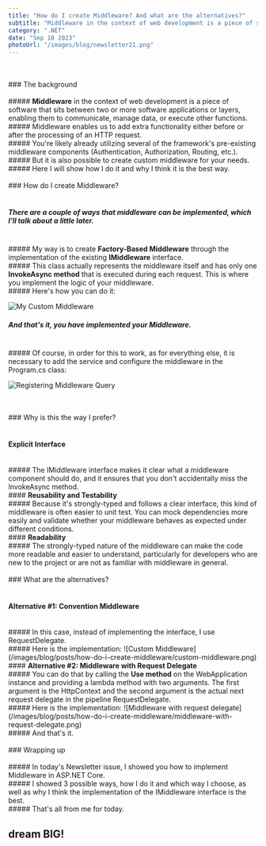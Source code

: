 ```yaml
---
title: "How do I create Middleware? And what are the alternatives?"
subtitle: "Middleware in the context of web development is a piece of software that sits between two or more software applications or layers... "
category: ".NET"
date: "Sep 18 2023"
photoUrl: "/images/blog/newsletter21.png"
---
```


<br>
<br>
### The background
<br>
<br>
##### <b>Middleware</b> in the context of web development is a piece of software that sits between two or more software applications or layers, enabling them to communicate, manage data, or execute other functions.

<br>
##### Middleware enables us to add extra functionality either before or after the processing of an HTTP request.
<br>
##### You're likely already utilizing several of the framework's pre-existing middleware components (Authentication, Authorization, Routing, etc.).
<br>
##### But it is also possible to create custom middleware for your needs.
<br>
##### Here I will show how I do it and why I think it is the best way.


<br>
<br>
### How do I create Middleware?
<br>
<br>

##### There are a couple of ways that middleware can be implemented, which I'll talk about a little later.
<br>
##### My way is to create <b>Factory-Based Middleware</b> through the implementation of the existing <b>IMiddleware</b> interface.
<br>
##### This class actually represents the middleware itself and has only one <b>InvokeAsync method</b> that is executed during each request. This is where you implement the logic of your middleware.
<br>
##### Here's how you can do it:

![My Custom Middleware](/images/blog/posts/how-do-i-create-middleware/my-custom-middleware.png)
<br>
##### And that's it, you have implemented your Middleware.
<br>
##### Of course, in order for this to work, as for everything else, it is necessary to add the service and configure the middleware in the Program.cs class:

![Registering Middleware Query](/images/blog/posts/how-do-i-create-middleware/registering-middleware.png)

<br>
<br>
### Why is this the way I prefer?
<br>
<br>

####  <b>Explicit Interface</b> 
<br>
##### The IMiddleware interface makes it clear what a middleware component should do, and it ensures that you don't accidentally miss the InvokeAsync method.
<br>
####  <b>Reusability and Testability</b> 
<br>
##### Because it's strongly-typed and follows a clear interface, this kind of middleware is often easier to unit test. You can mock dependencies more easily and validate whether your middleware behaves as expected under different conditions.
<br>
####  <b>Readability</b> 
<br>
##### The strongly-typed nature of the middleware can make the code more readable and easier to understand, particularly for developers who are new to the project or are not as familiar with middleware in general.


<br>
<br>
### What are the alternatives?
<br>
<br>

####  <b>Alternative #1: Convention Middleware</b> 
<br>
##### In this case, instead of implementing the interface, I use RequestDelegate.
<br>
##### Here is the implementation:
![Custom Middleware](/images/blog/posts/how-do-i-create-middleware/custom-middleware.png)
<br>
####  <b>Alternative #2: Middleware with Request Delegate</b> 
<br>
##### You can do that by calling the <b>Use method</b> on the WebApplication instance and providing a lambda method with two arguments. The first argument is the HttpContext and the second argument is the actual next request delegate in the pipeline RequestDelegate.
<br>
##### Here is the implementation:
![Middleware with request delegate](/images/blog/posts/how-do-i-create-middleware/middleware-with-request-delegate.png)
<br>
##### And that's it.

<br>
<br>
### Wrapping up
<br>
<br>
##### In today's Newsletter issue, I showed you how to implement Middleware in ASP.NET Core.
<br>
##### I showed 3 possible ways, how I do it and which way I choose, as well as why I think the implementation of the IMiddleware interface is the best. 
<br>
##### That's all from me for today.
<br>

## <b > dream BIG! </b>
